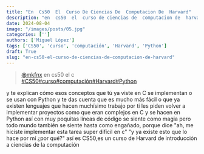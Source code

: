 ```yaml
---
title: "En  Cs50  El  Curso De Ciencias De  Computacion De  Harvard"
description: "en  cs50  el  curso de ciencias de  computacion de  harvard"
date: 2024-08-04
image: "/images/posts/05.jpg"
categories: ['']
authors: ['Miguel López']
tags: ['CS50', 'curso', 'computación', 'Harvard', 'Python']
draft: True
slug: "en-cs50-el-curso-de-ciencias-de-computacion-de-harvard"
---
```


<blockquote class="tiktok-embed" cite="{https://www.tiktok.com/@mkfnx/video/7390523269494918406}" data-video-id="7390523269494918406" style="max-width: 605px;min-width: 325px;" > <section> <a target="_blank" title="@mkfnx" href="https://www.tiktok.com/@mkfnx?refer=embed">@mkfnx</a> en  cs50  el  c </section> <a title="CS50" target="_blank" href="https://www.tiktok.com/tag/CS50?refer=embed">#CS50</a><a title="curso" target="_blank" href="https://www.tiktok.com/tag/curso?refer=embed">#curso</a><a title="computación" target="_blank" href="https://www.tiktok.com/tag/computación?refer=embed">#computación</a><a title="Harvard" target="_blank" href="https://www.tiktok.com/tag/Harvard?refer=embed">#Harvard</a><a title="Python" target="_blank" href="https://www.tiktok.com/tag/Python?refer=embed">#Python</a> </blockquote> <script async src="https://www.tiktok.com/embed.js"></script>

y te explican cómo esos conceptos que tú ya viste en C se implementan o se usan con Python y te das cuenta que es mucho más fácil o que ya existen lenguajes que hacen muchísimo trabajo por ti les piden volver a implementar proyectos como que eran complejos en C y se hacen en Python así con muy poquitas líneas de código se siente como magia pero todo mundo también se siente hasta como engañado, porque dice "ah, me hiciste implementar esta tarea super difícil en c" "y ya existe esto que lo hace por mí ¿por qué?" así es CS50,es un curso de Harvard de introducción a ciencias de la computación 